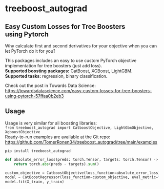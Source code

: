 # treeboost_autograd
## Easy Custom Losses for Tree Boosters using Pytorch
Why calculate first and second derivatives for your objective when you can let PyTorch do it for you?

This packages includes an easy to use custom PyTorch objective implementation for tree boosters (just add loss).\
**Supported boosting packages:** CatBoost, XGBoost, LightGBM.\
**Supported tasks:** regression, binary classification.

Check out the post in Towards Data Science: https://towardsdatascience.com/easy-custom-losses-for-tree-boosters-using-pytorch-57ffaa0b2eb3

## Usage
Usage is very similar for all boosting libraries:\
`from treeboost_autograd import CatboostObjective, LightGbmObjective, XgboostObjective`\
Ready-to-run examples are available at the Git repo: https://github.com/TomerRonen34/treeboost_autograd/tree/main/examples

`pip install treeboost_autograd`
```python
def absolute_error_loss(preds: torch.Tensor, targets: torch.Tensor) -> torch.Tensor:
    return torch.abs(preds - targets).sum()

custom_objective = CatboostObjective(loss_function=absolute_error_loss)
model = CatBoostRegressor(loss_function=custom_objective, eval_metric="MAE")
model.fit(X_train, y_train)
```
